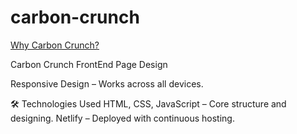 # carbon-crunch

[Why Carbon Crunch?](https://super-carbon-crunch.netlify.app/)

Carbon Crunch FrontEnd Page Design 

Responsive Design – Works across all devices.

🛠️ Technologies Used
HTML, CSS, JavaScript – Core structure and designing.
Netlify – Deployed with continuous hosting.

